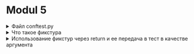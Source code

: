 # Modul 5

<details>
  <summary>Файл conftest.py</summary>
  
## Файл conftest.py:

Это специальный pytest файл, в который он заглядывает еще перед тем, как запустить тесты. Поэтому, в основном, он используется для создания фикстур внутри нашего проекта. Данный файл обычно находится в корне проекта.

Возьмем, к примеру, базовую структуру PageObject:
  

</details>
<details>
  <summary>Что такое фикстура</summary>
  
## Что такое фикстура:
`- Фикстура - это объект, который можно рассматривать, как набор условий, необходимых тесту для выполнения.`
  Например, зачастую фикстуры создаются, чтобы генерировать какие-то данные еще до теста и возвращать их для использования в тесте или перед тестом.
`  Вот несколько примеров:  `
- Создавать подключение к базе данных перед тестом и отключаться от нее после завершения теста
- Инициализировать драйвер-браузера и закрывать сессию после завершения теста
- Авторизовываться перед запуском теста и не тратить время на логин
- Создавать новый аккаунт перед тестом, использовать его в тесте и по завершению теста удалять его т.д

В целом, фикстуры ну прям очень напоминают декораторы, так как условно они оборачивают ваш тест и делают что-то до и иногда после выполнения теста.
  
  </details>
  <details>
  <summary>Использование фикстур через return и ее передача в тест в качестве аргумента</summary>
  
## Использование фикстур через return и ее передача в тест в качестве аргумента:
Начнем с простого примера:
	
 ```

import sqlite3
import pytest


def connect_database():

    # Установка соединения с базой данных
    connection = sqlite3.connect('test.db')

    print("Соединение с БД установлено")

    # Возвращение соединения с БД
    return connection		

 ```
	
`Скачать test.db`
	https://www.dropbox.com/s/wyvuvyh6dd4scd2/test.db?dl=1
	
	
`Важно: в строчке connect('test.db') нужно указать абсолютный путь к test.db
Например мой: sqlite3.connect("/Users/manikosto/AquaProjects/PytestIntensive/lesson5/test.db")`
	
	Как вы можете видеть, у нас есть максимально простая функция, она возвращает подключение к базе данных.
Но что, если мы хотим использовать ее, как обертку для теста, т.е подключаться к базе данных еще перед тестом, а уже в тесте использовать эти данные?

В голову приходит идея импортировать эту функцию и вызывать ее в каждом тесте или сложнее, сделать из этой функции декоратор, например, некую обертку для тестов (подобный подход, как раз то, что нам нужно).

В этом нам поможет фикстурирование, т.е превращение нашей функции в фикстуру.

Для того, чтобы функцию зарегистрировать, как фикстуру, в pytest есть специальный маркер (декоратор) @pytest.fixture, его нужно прописать над нужной функцией.

Все общие фикстуры мы пишем в файле conftest.py, они будут видны всем тестовым классам по умолчанию.
	
